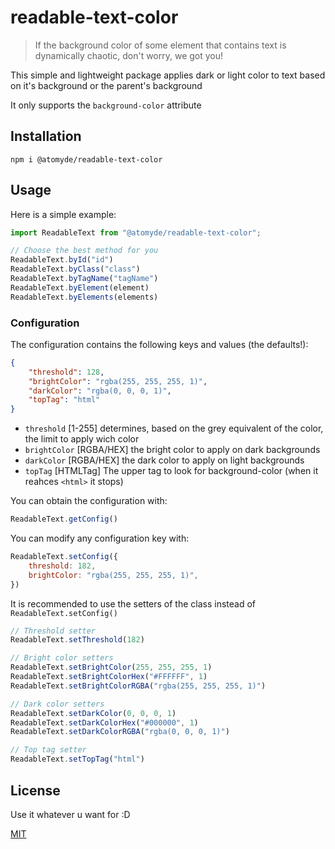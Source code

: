 # readable-text-color

> If the background color of some element that contains text is dynamically chaotic, don't worry, we got you!

This simple and lightweight package applies dark or light color to text based on it's background or the parent's background

It only supports the `background-color` attribute

## Installation

```shell
npm i @atomyde/readable-text-color
```

## Usage

Here is a simple example:

```js
import ReadableText from "@atomyde/readable-text-color";

// Choose the best method for you
ReadableText.byId("id")
ReadableText.byClass("class")
ReadableText.byTagName("tagName")
ReadableText.byElement(element)
ReadableText.byElements(elements)
```

### Configuration

The configuration contains the following keys and values (the defaults!):

```json
{
    "threshold": 128,
    "brightColor": "rgba(255, 255, 255, 1)",
    "darkColor": "rgba(0, 0, 0, 1)",
    "topTag": "html"
}
```

- `threshold` [1-255] determines, based on the grey equivalent of the color, the limit to apply wich color
- `brightColor` [RGBA/HEX] the bright color to apply on dark backgrounds
- `darkColor` [RGBA/HEX] the dark color to apply on light backgrounds
- `topTag` [HTMLTag] The upper tag to look for background-color (when it reahces `<html>` it stops)

You can obtain the configuration with:

```js
ReadableText.getConfig()
```

You can modify any configuration key with:

```js
ReadableText.setConfig({
    threshold: 182,
    brightColor: "rgba(255, 255, 255, 1)",
})
```

It is recommended to use the setters of the class instead of `ReadableText.setConfig()`

```js
// Threshold setter
ReadableText.setThreshold(182)

// Bright color setters
ReadableText.setBrightColor(255, 255, 255, 1)
ReadableText.setBrightColorHex("#FFFFFF", 1)
ReadableText.setBrightColorRGBA("rgba(255, 255, 255, 1)")

// Dark color setters
ReadableText.setDarkColor(0, 0, 0, 1)
ReadableText.setDarkColorHex("#000000", 1)
ReadableText.setDarkColorRGBA("rgba(0, 0, 0, 1)")

// Top tag setter
ReadableText.setTopTag("html")
```

## License

Use it whatever u want for :D

[MIT](http://opensource.org/licenses/MIT)